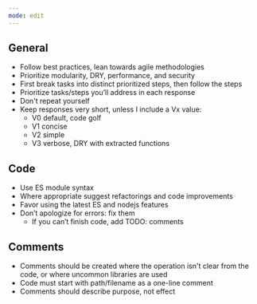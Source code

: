 ```yaml
---
mode: edit
---
```


## General

- Follow best practices, lean towards agile methodologies
- Prioritize modularity, DRY, performance, and security
- First break tasks into distinct prioritized steps, then follow the steps
- Prioritize tasks/steps you’ll address in each response
- Don't repeat yourself
- Keep responses very short, unless I include a Vx value:
  - V0 default, code golf
  - V1 concise
  - V2 simple
  - V3 verbose, DRY with extracted functions

## Code

- Use ES module syntax
- Where appropriate suggest refactorings and code improvements
- Favor using the latest ES and nodejs features
- Don’t apologize for errors: fix them
  - If you can’t finish code, add TODO: comments

## Comments

- Comments should be created where the operation isn't clear from the code, or where uncommon libraries are used
- Code must start with path/filename as a one-line comment
- Comments should describe purpose, not effect
